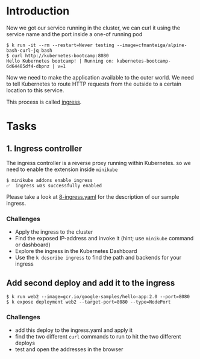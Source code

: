 # Introduction

Now we got our service running in the cluster, we can curl it using the service name and the port inside a one-of running pod

```
$ k run -it --rm --restart=Never testing --image=cfmanteiga/alpine-bash-curl-jq bash
$ curl http://kubernetes-bootcamp:8080
Hello Kubernetes bootcamp! | Running on: kubernetes-bootcamp-6d64485df4-dbpnz | v=1
```

Now we need to make the application available to the outer world. 
We need to tell Kubernetes to route HTTP requests from the outside to a certain location to this service.

This process is called [ingress](https://kubernetes.io/docs/concepts/services-networking/ingress/).

# Tasks

## 1. Ingress controller
The ingress controller is a reverse proxy running within Kubernetes.
so we need to enable the extension inside `minikube`

```
$ minikube addons enable ingress
✅  ingress was successfully enabled
```

Please take a look at [8-ingress.yaml](8-ingress.yaml) for the description of our sample ingress.

### Challenges

* Apply the ingress to the cluster
* Find the exposed IP-address and invoke it (hint; use `minikube` command or dashboard)
* Explore the ingress in the Kubernetes Dashboard
* Use the `k describe ingress` to find the path and backends for your ingress


## Add second deploy and add it to the ingress

```
$ k run web2 --image=gcr.io/google-samples/hello-app:2.0 --port=8080
$ k expose deployment web2 --target-port=8080 --type=NodePort
```

### Challenges 
* add this deploy to the ingress.yaml and apply it
* find the two different ``curl`` commands to run to hit the two different deploys
* test and open the addresses in the browser
